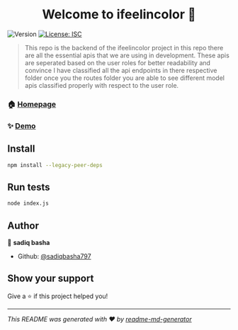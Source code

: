 <h1 align="center">Welcome to ifeelincolor 👋</h1>
<p>
  <img alt="Version" src="https://img.shields.io/badge/version-node 18.0-blue.svg?cacheSeconds=2592000" />
  <a href="#" target="_blank">
    <img alt="License: ISC" src="https://img.shields.io/badge/License-ISC-yellow.svg" />
  </a>
</p>

> This repo is the backend of the ifeelincolor project in this repo there are all the essential apis that we are using in development. These apis are seperated based on the user roles for better readability and convince I have classified all the api endpoints in there respective folder once you the routes folder you are able to see different model apis classified properly with respect to the user role.

### 🏠 [Homepage](ifeelincolor.projexino.com/dist/)

### ✨ [Demo](ifeelincolor.projexino.com/dist/)

## Install

```sh
npm install --legacy-peer-deps
```

## Run tests

```sh
node index.js
```

## Author

👤 **sadiq basha**

* Github: [@sadiqbasha797](https://github.com/sadiqbasha797)

## Show your support

Give a ⭐️ if this project helped you!

***
_This README was generated with ❤️ by [readme-md-generator](https://github.com/kefranabg/readme-md-generator)_